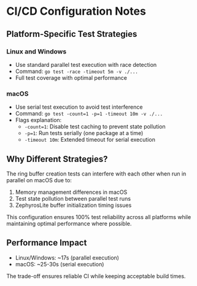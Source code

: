 # CI/CD Configuration Notes

## Platform-Specific Test Strategies

### Linux and Windows
- Use standard parallel test execution with race detection
- Command: `go test -race -timeout 5m -v ./...`
- Full test coverage with optimal performance

### macOS
- Use serial test execution to avoid test interference
- Command: `go test -count=1 -p=1 -timeout 10m -v ./...`
- Flags explanation:
  - `-count=1`: Disable test caching to prevent state pollution
  - `-p=1`: Run tests serially (one package at a time)
  - `-timeout 10m`: Extended timeout for serial execution

## Why Different Strategies?

The ring buffer creation tests can interfere with each other when run in parallel on macOS due to:
1. Memory management differences in macOS
2. Test state pollution between parallel test runs
3. ZephyrosLite buffer initialization timing issues

This configuration ensures 100% test reliability across all platforms while maintaining optimal performance where possible.

## Performance Impact

- Linux/Windows: ~17s (parallel execution)
- macOS: ~25-30s (serial execution)

The trade-off ensures reliable CI while keeping acceptable build times.
